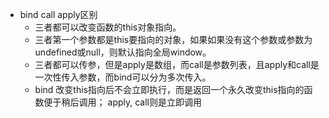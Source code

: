 - bind call apply区别
  - 三者都可以改变函数的this对象指向。
  - 三者第一个参数都是this要指向的对象，如果如果没有这个参数或参数为undefined或null，则默认指向全局window。
  - 三者都可以传参，但是apply是数组，而call是参数列表，且apply和call是一次性传入参数，而bind可以分为多次传入。
  - bind 改变this指向后不会立即执行，而是返回一个永久改变this指向的函数便于稍后调用； apply, call则是立即调用